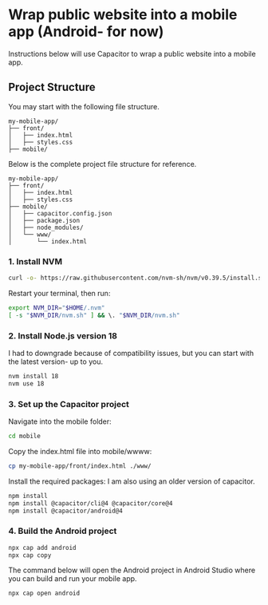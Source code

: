# Wrap public website into a mobile app (Android- for now)

Instructions below will use Capacitor to wrap a public website into a mobile app.

## Project Structure
You may start with the following file structure.
```
my-mobile-app/
├── front/
│   ├── index.html
│   ├── styles.css
├── mobile/ 
```
Below is the complete project file structure for reference.
```
my-mobile-app/
├── front/
│   ├── index.html
│   ├── styles.css
├── mobile/
│   ├── capacitor.config.json 
│   ├── package.json
│   ├── node_modules/
│   └── www/
│       └── index.html  
```

### 1. Install NVM
```bash
curl -o- https://raw.githubusercontent.com/nvm-sh/nvm/v0.39.5/install.sh | bash
```

Restart your terminal, then run:

```bash
export NVM_DIR="$HOME/.nvm"
[ -s "$NVM_DIR/nvm.sh" ] && \. "$NVM_DIR/nvm.sh"
```

### 2. Install Node.js version 18
I had to downgrade because of compatibility issues, but you can start with the latest version- up to you.
```bash
nvm install 18
nvm use 18
```

### 3. Set up the Capacitor project

Navigate into the mobile folder:

```bash
cd mobile
```

Copy the index.html file into mobile/wwww:

```bash
cp my-mobile-app/front/index.html ./www/
```

Install the required packages:
I am also using an older version of capacitor.

```bash
npm install
npm install @capacitor/cli@4 @capacitor/core@4
npm install @capacitor/android@4
```

### 4. Build the Android project

```bash
npx cap add android
npx cap copy
```

The command below will open the Android project in Android Studio where you can build and run your mobile app.

```bash
npx cap open android
```
